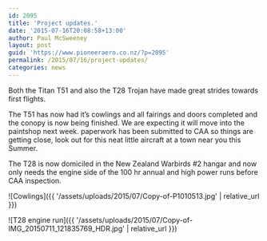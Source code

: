 ```yaml
---
id: 2095
title: 'Project updates.'
date: '2015-07-16T20:08:58+13:00'
author: Paul McSweeney
layout: post
guid: 'https://www.pioneeraero.co.nz/?p=2095'
permalink: /2015/07/16/project-updates/
categories: news
---
```


Both the Titan T51 and also the T28 Trojan have made great strides towards first flights.

The T51 has now had it’s cowlings and all fairings and doors completed and the conopy is now being finished. We are expecting it will move into the paintshop next week. paperwork has been submitted to CAA so things are getting close, look out for this neat little aircraft at a town near you this Summer.

The T28 is now domiciled in the New Zealand Warbirds #2 hangar and now only needs the engine side of the 100 hr annual and high power runs before CAA inspection.

![Cowlings]({{ '/assets/uploads/2015/07/Copy-of-P1010513.jpg' | relative_url }})

![T28 engine run]({{ '/assets/uploads/2015/07/Copy-of-IMG_20150711_121835769_HDR.jpg' | relative_url }})

